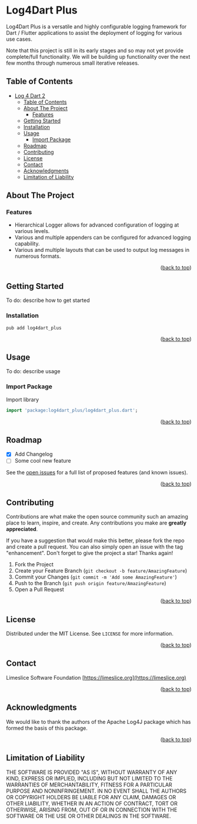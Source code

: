 # Log4Dart Plus

Log4Dart Plus is a versatile and highly configurable logging framework for Dart / Flutter applications to assist the deployment of logging for various use cases.

Note that this project is still in its early stages and so may not yet provide complete/full functionality. We will be building up functionality over the next few months through numerous small iterative releases.

## Table of Contents
- [Log 4 Dart 2](#l0g4dart-plus)
  - [Table of Contents](#table-of-contents)
  - [About The Project](#about-the-project)
    - [Features](#features)
  - [Getting Started](#getting-started)
  - [Installation](#installation)
  - [Usage](#usage)
    - [Import Package](#import-package)
  - [Roadmap](#roadmap)
  - [Contributing](#contributing)
  - [License](#license)
  - [Contact](#contact)
  - [Acknowledgments](#acknowledgments)
  - [Limitation of Liability](#limitation-of-liability)

<!-- ABOUT THE PROJECT -->
## About The Project

### Features
- Hierarchical Logger allows for advanced configuration of logging at various levels.
- Various and multiple appenders can be configured for advanced logging capability.
- Various and multiple layouts that can be used to output log messages in numerous formats.

<p align="right">(<a href="#readme-top">back to top</a>)</p>

## Getting Started

To do: describe how to get started

### Installation

```
pub add log4dart_plus
```

<p align="right">(<a href="#readme-top">back to top</a>)</p>

## Usage

To do: describe usage

### Import Package

Import library
```Dart
import 'package:log4dart_plus/log4dart_plus.dart';
```


<p align="right">(<a href="#readme-top">back to top</a>)</p>

## Roadmap

- [x] Add Changelog
- [ ] Some cool new feature

See the [open issues](https://github.com/Limeslice-Software-Foundation/log4dart-plus/issues) for a full list of proposed features (and known issues).

<p align="right">(<a href="#readme-top">back to top</a>)</p>

## Contributing

Contributions are what make the open source community such an amazing place to learn, inspire, and create. Any contributions you make are **greatly appreciated**.

If you have a suggestion that would make this better, please fork the repo and create a pull request. You can also simply open an issue with the tag "enhancement".
Don't forget to give the project a star! Thanks again!

1. Fork the Project
2. Create your Feature Branch (`git checkout -b feature/AmazingFeature`)
3. Commit your Changes (`git commit -m 'Add some AmazingFeature'`)
4. Push to the Branch (`git push origin feature/AmazingFeature`)
5. Open a Pull Request

<p align="right">(<a href="#readme-top">back to top</a>)</p>

## License

Distributed under the MIT License. See `LICENSE` for more information.

<p align="right">(<a href="#readme-top">back to top</a>)</p>

## Contact

Limeslice Software Foundation [https://limeslice.org](https://limeslice.org)

<p align="right">(<a href="#readme-top">back to top</a>)</p>

## Acknowledgments

We would like to thank the authors of the Apache Log4J package which has formed the basis of this package.

<p align="right">(<a href="#readme-top">back to top</a>)</p>

## Limitation of Liability

THE SOFTWARE IS PROVIDED "AS IS", WITHOUT WARRANTY OF ANY KIND, EXPRESS OR
IMPLIED, INCLUDING BUT NOT LIMITED TO THE WARRANTIES OF MERCHANTABILITY,
FITNESS FOR A PARTICULAR PURPOSE AND NONINFRINGEMENT. IN NO EVENT SHALL THE
AUTHORS OR COPYRIGHT HOLDERS BE LIABLE FOR ANY CLAIM, DAMAGES OR OTHER
LIABILITY, WHETHER IN AN ACTION OF CONTRACT, TORT OR OTHERWISE, ARISING FROM,
OUT OF OR IN CONNECTION WITH THE SOFTWARE OR THE USE OR OTHER DEALINGS IN THE
SOFTWARE.
